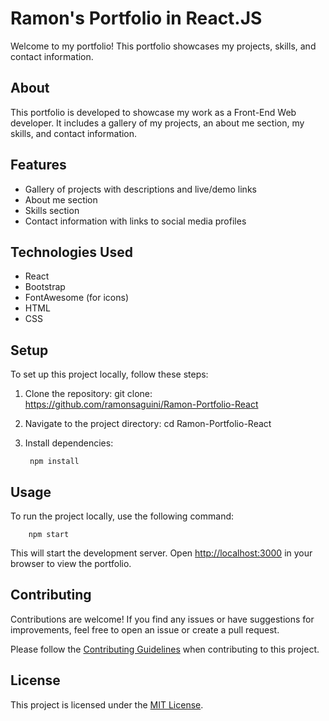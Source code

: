 # Ramon's Portfolio in React.JS

Welcome to my portfolio! This portfolio showcases my projects, skills, and contact information.

## About

This portfolio is developed to showcase my work as a Front-End Web developer. It includes a gallery of my projects, an about me section, my skills, and contact information.

## Features

- Gallery of projects with descriptions and live/demo links
- About me section
- Skills section
- Contact information with links to social media profiles

## Technologies Used

- React
- Bootstrap
- FontAwesome (for icons)
- HTML
- CSS

## Setup

To set up this project locally, follow these steps:

1. Clone the repository:
  git clone: https://github.com/ramonsaguini/Ramon-Portfolio-React

2. Navigate to the project directory: cd Ramon-Portfolio-React

3. Install dependencies: 
      
        npm install


## Usage

To run the project locally, use the following command:
      
        npm start


This will start the development server. Open [http://localhost:3000](http://localhost:3000) in your browser to view the portfolio.

## Contributing

Contributions are welcome! If you find any issues or have suggestions for improvements, feel free to open an issue or create a pull request.

Please follow the [Contributing Guidelines](CONTRIBUTING.md) when contributing to this project.

## License

This project is licensed under the [MIT License](LICENSE).

